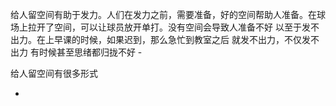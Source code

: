 
给人留空间有助于发力。人们在发力之前，需要准备，好的空间帮助人准备。在球场上拉开了空间，可以让球员放开单打。没有空间会导致人准备不好 以至于发不出力。在上早课的时候，如果迟到，那么急忙到教室之后 就发不出力，不仅发不出力 有时候甚至思绪都归拢不好 -



给人留空间有很多形式


-

